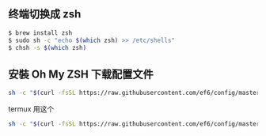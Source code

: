 ## 终端切换成 zsh

```sh
$ brew install zsh
$ sudo sh -c "echo $(which zsh) >> /etc/shells"
$ chsh -s $(which zsh)
```

## 安裝 Oh My ZSH 下载配置文件 
```sh
sh -c "$(curl -fsSL https://raw.githubusercontent.com/ef6/config/master/my-zsh/install.sh)"
```
termux 用这个
```sh
sh -c "$(curl -fsSL https://raw.githubusercontent.com/ef6/config/master/my-zsh/install_in_termux.sh)"
```